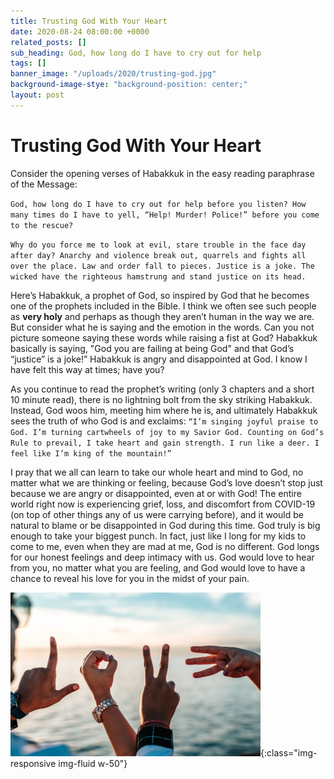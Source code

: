 ```yaml
---
title: Trusting God With Your Heart
date: 2020-08-24 08:00:00 +0000
related_posts: []
sub_heading: God, how long do I have to cry out for help
tags: []
banner_image: "/uploads/2020/trusting-god.jpg"
background-image-stye: "background-position: center;"
layout: post
---
```


# Trusting God With Your Heart

Consider the opening verses of Habakkuk in the easy reading paraphrase of the Message: 

` God, how long do I have to cry out for help before you listen? How many times do I have to yell, “Help! Murder! Police!” before you come to the rescue? `
<!--break-->
`Why do you force me to look at evil, stare trouble in the face day after day? Anarchy and violence break out, quarrels and fights all over the place. Law and order fall to pieces. Justice is a joke. The wicked have the righteous hamstrung and stand justice on its head.`

Here’s Habakkuk, a prophet of God, so inspired by God that he becomes one of the prophets included in the 
Bible. I think we often see such people as **very holy** and perhaps as though they aren’t human in the way we are. But consider what he is saying and the emotion in the words. Can you not picture someone saying these words while raising a fist at God? Habakkuk basically is saying, "God you are failing at being God" and that God’s “justice” is a joke!” Habakkuk is angry and disappointed at God. I know I have felt this way at times; have you?

As you continue to read the prophet’s writing (only 3 chapters and a short 10 minute read), there is no lightning bolt from the sky striking Habakkuk. Instead, God woos him, meeting him where he is, and ultimately Habakkuk sees the truth of who God is and exclaims:
`“I’m singing joyful praise to God. I’m turning cartwheels of joy to my Savior God. Counting on God’s Rule to prevail, I take heart and gain strength. I run like a deer. I feel like I’m king of the mountain!”`

I pray that we all can learn to take our whole heart and mind to God, no matter what we are thinking or feeling, because God’s love doesn’t stop just because we are angry or disappointed, even at or with God! The entire world right now is experiencing grief, loss, and discomfort from COVID-19 (on top of other things any of us were carrying before), and it would be natural to blame or be disappointed in God during this time. God truly is big enough to take your biggest punch. In fact, just like I long for my kids to come to me, even when they are mad at me, God is no different. God longs for our honest feelings and deep intimacy with us. God would love to hear from you, no matter what you are feeling, and God would love to have a chance to reveal his love for you in the midst of your pain.

![trusting and loving God](/uploads/2020/trusting-god-love.png){:class="img-responsive img-fluid w-50"}


